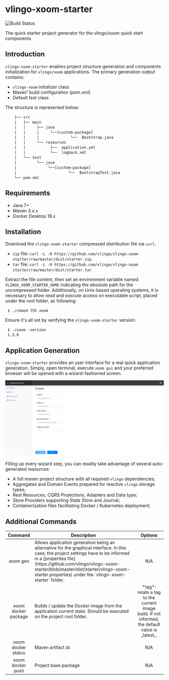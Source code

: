 # vlingo-xoom-starter
![Build Status](https://api.travis-ci.org/vlingo/vlingo-xoom-starter.svg?branch=master)

The quick starter project generator for the vlingo/xoom quick start components

## Introduction
`vlingo-xoom-starter` enables project structure generation and components initialization for `vlingo/xoom` applications. The primary generation output contains: 
* `vlingo-xoom` initializer class
* Maven¹ build configuration (pom.xml)
* Default test class

The structure is represented below: 

```
    ├── src
    |   ├── main
    |   |     ├── java 
    |   |     |     └──[custom-package]
    |   |     |              └──  Bootstrap.java
    |   |     └── resources 
    |   |           ├──  application.yml
    |   |           └──  logback.xml  
    |   └── test
    |         └── java 
    |              └──[custom-package]
    |                       └──  BootstrapTest.java
    └── pom.xml                
```

## Requirements
* Java 7+
* Maven 3.x.x
* Docker Desktop 18.x

## Installation 

Download the `vlingo-xoom-starter` compressed distribution file via `curl`:

* `zip` file: `curl -L -O https://github.com/vlingo/vlingo-xoom-starter/raw/master/dist/starter.zip`
* `tar` file: `curl -L -O https://github.com/vlingo/vlingo-xoom-starter/raw/master/dist/starter.tar`

Extract the file content, then set an environment variable named `VLINGO_XOOM_STARTER_HOME` indicating the absolute path for the uncompressed folder. Additionally, on Unix-based operating systems, it is necessary to allow _read_ and _execute_ access on executable script, placed under the root folder, as following:

``` 
 $ ./chmod 755 xoom
```

Ensure it's all set by verifying the `vlingo-xoom-starter` version:

``` 
 $ ./xoom -version
 1.3.0
```

## Application Generation 

`vlingo-xoom-starter` provides an user interface for a real quick application generation. Simply, open terminal, execute `xoom gui` and your preferred browser will be opened with a wizard-fashioned screen. 

![screen-sample-image](https://github.com/vlingo/vlingo-xoom-starter/blob/master/user-interface/src/assets/img/screen-sample.png)
     
Filling up every wizard step, you can readily take advantage of several auto-generated resources:
* A full maven project structure with all required `vlingo` dependencies;
* Aggregates and Domain Events prepared for reactive `vlingo` storage types;
* Rest Resources, CQRS Projections, Adapters and Data type;
* Store Providers supporting State Store and Journal;
* Containerization files facilitating Docker / Kubernetes deployment; 

## Additional Commands

<table>
    <thead>
        <tr>
            <th align="center">Command</th>
            <th align="center">Description</th>
            <th align="center">Options</th>
        </tr>
    </thead>
    <tbody>
        <tr>
            <td align="center">xoom gen</td>
            <td align="left">Allows application generation being an alternative for the graphical interface. In this case, the project settings have to be informed in a [properties file](https://github.com/vlingo/vlingo-xoom-starter/blob/master/dist/starter/vlingo-xoom-starter.properties) under the `vlingo-xoom-starter` folder.</td>
            <td align="center">N/A</td>
        </tr>
        <tr>
            <td align="center">xoom docker package</td>
            <td align="left">Builds / update the Docker image from the application current state. Should be executed on the project root folder.</td>
            <td align="center">*tag*: relate a tag to the current image build. If not informed, the default value is _latest_.</td>
        </tr>
        <tr>
            <td align="center">xoom docker status</td>
            <td align="left">Maven artifact id.</td>
            <td align="center">N/A</td>
        </tr>
        <tr>
            <td align="center">xoom docker push</td>
            <td align="left">Project base package.</td>
            <td align="center">N/A</td>
        </tr>
    </tbody>
</table>



